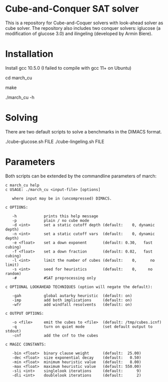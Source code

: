 Cube-and-Conquer SAT solver
===========================

This is a repository for Cube-and-Coquer solvers with look-ahead solver
as cube solver. The repository also includes two conquer solvers: 
iglucose (a modification of glucose 3.0) and ilingeling (developed by
Armin Biere).

Installation
============

Install gcc 10.5.0 (I failed to compile with gcc 11+ on Ubuntu)

cd march_cu

make

./march_cu -h


<!---Build the code using: ./build.sh

This command will compile the solvers march_cu, iglucose (version 3.0), 
and ilingeling (version bjc). 

Cleaning up the repository can simply be done by: ./build.sh clean --->

Solving
=======

There are two default scripts to solve a benchmarks in the DIMACS format.

./cube-glucose.sh   FILE
./cube-lingeling.sh FILE


Parameters
==========

Both scripts can be extended by the commandline parameters of march:
```
c march_cu help
c USAGE: ./march_cu <input-file> [options]

   where input may be in (uncompressed) DIMACS.

c OPTIONS:

   -h            prints this help message
   -p            plain / no cube mode
   -d <int>      set a static cutoff depth (default:    0, dynamic depth)
   -n <int>      set a static cutoff vars  (default:    0, dynamic depth)
   -e <float>    set a down exponent       (default: 0.30,   fast cubing)
   -f <float>    set a down fraction       (default: 0.02,   fast cubing)
   -l <int>      limit the number of cubes (default:    0,      no limit)
   -s <int>      seed for heuristics       (default:    0,     no random)
   -#            #SAT preprocessing only

c OPTIONAL LOOKAHEAD TECHNIQUES (option will negate the default):

   -gah          global autarky heuristic  (default: on)
   -imp          add both implications     (default: on)
   -wfr          add windfall resolvents   (default: on)

c OUTPUT OPTIONS:

   -o <file>     emit the cubes to <file>  (default: /tmp/cubes.icnf)
   -q            turn on quiet mode        (set default output to stdout)
   -cnf          add the cnf to the cubes

c MAGIC CONSTANTS:

   -bin <float>  binary clause weight      (default:  25.00)
   -dec <float>  size exponential decay    (default:   0.50)
   -min <float>  minimum heuristic value   (default:   8.00)
   -max <float>  maximum heuristic value   (default: 550.00)
   -sli <int>    singlelook iterations     (default:      9)
   -dli <int>    doublelook iterations     (default:      2)
```
